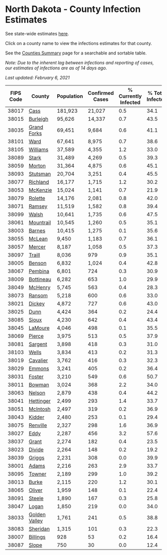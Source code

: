 # North Dakota - County Infection Estimates

See state-wide estimates [here](/infections/us-nd).

Click on a county name to view the infections estimates for that county.

See the [Counties Summary](/infections/summary-counties) page for a searchable and sortable table.

*Note: Due to the inherent lag between infections and reporting of cases, our estimates of infections are as of 14 days ago.*

*Last updated: February 6, 2021*

|   FIPS Code |                         County |   Population |   Confirmed Cases |   % Currently Infected |   % Total Infected |
|-------------|--------------------------------|--------------|-------------------|------------------------|--------------------|
|       38017 |                   [Cass](cass) |      181,923 |            21,027 |                    0.5 |               34.1 |
|       38015 |           [Burleigh](burleigh) |       95,626 |            14,337 |                    0.7 |               43.5 |
|       38035 |     [Grand Forks](grand-forks) |       69,451 |             9,684 |                    0.6 |               41.1 |
|       38101 |                   [Ward](ward) |       67,641 |             8,975 |                    0.7 |               38.6 |
|       38105 |           [Williams](williams) |       37,589 |             4,355 |                    1.2 |               33.0 |
|       38089 |                 [Stark](stark) |       31,489 |             4,269 |                    0.5 |               39.3 |
|       38059 |               [Morton](morton) |       31,364 |             4,875 |                    0.6 |               45.1 |
|       38093 |           [Stutsman](stutsman) |       20,704 |             3,251 |                    0.4 |               45.5 |
|       38077 |           [Richland](richland) |       16,177 |             1,715 |                    1.2 |               30.2 |
|       38053 |           [McKenzie](mckenzie) |       15,024 |             1,141 |                    0.7 |               21.9 |
|       38079 |             [Rolette](rolette) |       14,176 |             2,081 |                    0.8 |               42.0 |
|       38071 |               [Ramsey](ramsey) |       11,519 |             1,582 |                    0.8 |               39.4 |
|       38099 |                 [Walsh](walsh) |       10,641 |             1,735 |                    0.6 |               47.5 |
|       38061 |         [Mountrail](mountrail) |       10,545 |             1,260 |                    0.5 |               35.1 |
|       38003 |               [Barnes](barnes) |       10,415 |             1,275 |                    0.1 |               35.6 |
|       38055 |               [McLean](mclean) |        9,450 |             1,183 |                    0.7 |               36.1 |
|       38057 |               [Mercer](mercer) |        8,187 |             1,058 |                    0.5 |               37.3 |
|       38097 |               [Traill](traill) |        8,036 |               979 |                    0.9 |               35.1 |
|       38005 |               [Benson](benson) |        6,832 |             1,024 |                    0.4 |               42.8 |
|       38067 |             [Pembina](pembina) |        6,801 |               724 |                    0.3 |               30.9 |
|       38009 |         [Bottineau](bottineau) |        6,282 |               653 |                    1.0 |               29.9 |
|       38049 |             [McHenry](mchenry) |        5,745 |               563 |                    0.4 |               28.3 |
|       38073 |               [Ransom](ransom) |        5,218 |               600 |                    0.6 |               33.0 |
|       38021 |               [Dickey](dickey) |        4,872 |               727 |                    0.6 |               43.0 |
|       38025 |                   [Dunn](dunn) |        4,424 |               364 |                    0.2 |               24.4 |
|       38085 |                 [Sioux](sioux) |        4,230 |               642 |                    0.4 |               43.4 |
|       38045 |             [LaMoure](lamoure) |        4,046 |               498 |                    0.1 |               35.5 |
|       38069 |               [Pierce](pierce) |        3,975 |               513 |                    0.5 |               37.9 |
|       38081 |             [Sargent](sargent) |        3,898 |               418 |                    0.3 |               31.0 |
|       38103 |                 [Wells](wells) |        3,834 |               413 |                    0.2 |               31.3 |
|       38019 |           [Cavalier](cavalier) |        3,762 |               416 |                    0.3 |               32.3 |
|       38029 |               [Emmons](emmons) |        3,241 |               405 |                    0.2 |               36.4 |
|       38031 |               [Foster](foster) |        3,210 |               549 |                    0.6 |               50.7 |
|       38011 |               [Bowman](bowman) |        3,024 |               368 |                    2.2 |               34.0 |
|       38063 |               [Nelson](nelson) |        2,879 |               438 |                    0.4 |               44.2 |
|       38041 |         [Hettinger](hettinger) |        2,499 |               293 |                    1.4 |               33.7 |
|       38051 |           [McIntosh](mcintosh) |        2,497 |               319 |                    0.2 |               36.9 |
|       38043 |               [Kidder](kidder) |        2,480 |               253 |                    0.1 |               29.4 |
|       38075 |           [Renville](renville) |        2,327 |               298 |                    1.6 |               36.9 |
|       38027 |                   [Eddy](eddy) |        2,287 |               456 |                    3.2 |               57.6 |
|       38037 |                 [Grant](grant) |        2,274 |               182 |                    0.4 |               23.5 |
|       38023 |               [Divide](divide) |        2,264 |               148 |                    0.2 |               19.2 |
|       38039 |               [Griggs](griggs) |        2,231 |               308 |                    0.0 |               39.9 |
|       38001 |                 [Adams](adams) |        2,216 |               263 |                    2.9 |               33.7 |
|       38095 |               [Towner](towner) |        2,189 |               299 |                    1.0 |               39.2 |
|       38013 |                 [Burke](burke) |        2,115 |               220 |                    1.2 |               30.1 |
|       38065 |               [Oliver](oliver) |        1,959 |               148 |                    0.1 |               22.4 |
|       38091 |               [Steele](steele) |        1,890 |               167 |                    0.3 |               25.8 |
|       38047 |                 [Logan](logan) |        1,850 |               219 |                    0.0 |               34.0 |
|       38033 | [Golden Valley](golden-valley) |        1,761 |               241 |                    0.5 |               38.8 |
|       38083 |           [Sheridan](sheridan) |        1,315 |               101 |                    0.3 |               22.3 |
|       38007 |           [Billings](billings) |          928 |                53 |                    0.2 |               16.4 |
|       38087 |                 [Slope](slope) |          750 |                30 |                    0.0 |               12.4 |